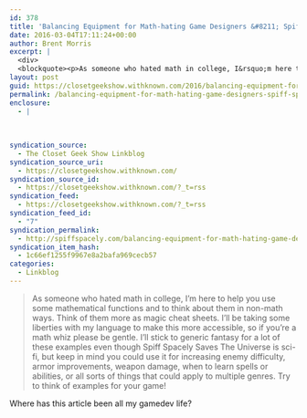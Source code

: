 ```yaml
---
id: 378
title: 'Balancing Equipment for Math-hating Game Designers &#8211; Spiff Spacely Saves The Universe'
date: 2016-03-04T17:11:24+00:00
author: Brent Morris
excerpt: |
  <div>
  <blockquote><p>As someone who hated math in college, I&rsquo;m here to help you use some mathematical functions and to think about them in non-math ways. Think of them more as magic cheat sheets. I&rsquo;ll be taking some liberties with my language to make this more accessible, so if you&rsquo;re a math whiz please be gentle. I&rsquo;ll stick to generic fantasy for a lot of these examples even though Spiff Spacely Saves The Universe is sci-fi, but keep in mind you could use it for increasing enemy difficulty, armor improvements, weapon damage, when to learn spells or abilities, or all sorts of things that could apply to multiple genres. Try to think of examples for your game!</p></blockquote><p>Where has this article been all my gamedev life?</p></div>
layout: post
guid: https://closetgeekshow.withknown.com/2016/balancing-equipment-for-math-hating-game-designers---spiff-spacely-saves
permalink: /balancing-equipment-for-math-hating-game-designers-spiff-spacely-saves-the-universe/
enclosure:
  - |
    
    
    
syndication_source:
  - The Closet Geek Show Linkblog
syndication_source_uri:
  - https://closetgeekshow.withknown.com/
syndication_source_id:
  - https://closetgeekshow.withknown.com/?_t=rss
syndication_feed:
  - https://closetgeekshow.withknown.com/?_t=rss
syndication_feed_id:
  - "7"
syndication_permalink:
  - http://spiffspacely.com/balancing-equipment-for-math-hating-game-designers/?ModPagespeed=noscript
syndication_item_hash:
  - 1c66ef1255f9967e8a2bafa969cecb57
categories:
  - Linkblog
---
```

<div class="known-bookmark">
  <blockquote>
    <p>
      As someone who hated math in college, I’m here to help you use some mathematical functions and to think about them in non-math ways. Think of them more as magic cheat sheets. I’ll be taking some liberties with my language to make this more accessible, so if you’re a math whiz please be gentle. I’ll stick to generic fantasy for a lot of these examples even though Spiff Spacely Saves The Universe is sci-fi, but keep in mind you could use it for increasing enemy difficulty, armor improvements, weapon damage, when to learn spells or abilities, or all sorts of things that could apply to multiple genres. Try to think of examples for your game!
    </p>
  </blockquote>
  
  <p>
    Where has this article been all my gamedev life?
  </p>
</div>